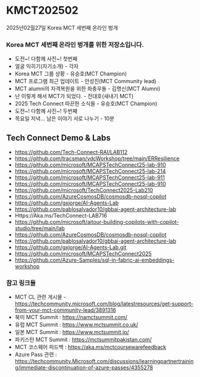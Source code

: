 # KMCT202502
2025년02월27일 Korea MCT 세번째 온라인 벙개

### Korea MCT 세번째 온라인 벙개를 위한 저장소입니다.
- 도전~!  다함께 사진~! 첫번째
- 얼굴 익히기(자기소개) - 각자
- Korea MCT 그룹 상황 - 유승호(MCT Champion)
- MCT 프로그램 최근 업데이트 - 안성진(MCT Community lead)
- MCT alumni의 자격복원을 위한 좌충우돌 - 김명신(MCT Alumni)
- 난 이렇게 해서 MCT가 되었다. - 전대호(새내기 MCT)
- 2025 Tech Connect 따끈한 소식들 - 유승호(MCT Champion)
- 도전~!  다함께 사진~! 두번째
- 목요일 저녁… 남은 이야기 서로 나누기 - 10분

## Tech Connect Demo & Labs
- https://github.com/Tech-Connect-RAI/LAB112
- https://github.com/tracsman/vdcWorkshop/tree/main/ERResilience
- https://github.com/microsoft/MCAPSTechConnect25-lab-910
- https://github.com/microsoft/MCAPSTechConnect25-lab-214
- https://github.com/microsoft/MCAPSTechConnect25-lab-911
- https://github.com/microsoft/MCAPSTechConnect25-lab-910
- https://github.com/microsoft/TechConnect2025-Lab210
- https://github.com/AzureCosmosDB/cosmosdb-nosql-copilot
- https://github.com/gxjorge/AI-Agents-Lab
- https://github.com/pablosalvador10/gbbai-agent-architecture-lab
- Https://Aka.ms/TechConnect-LAB716
- https://github.com/microsoft/aitour-building-copilots-with-copilot-studio/tree/main/lab
- https://github.com/AzureCosmosDB/cosmosdb-nosql-copilot
- https://github.com/pablosalvador10/gbbai-agent-architecture-lab
- https://github.com/gxjorge/AI-Agents-Lab.git
- https://github.com/microsoft/MCAPSTechConnect2025
- https://github.com/Azure-Samples/sql-in-fabric-ai-embeddings-workshop


### 참고 링크들
- MCT CL 관련 게시물 - https://techcommunity.microsoft.com/blog/latestresources/get-support-from-your-mct-community-lead/3891316 
- 북미 MCT Summit : https://namctsummit.com/ 
- 유럽 MCT Summit : https://www.mctsummit.co.uk/ 
- 일본 MCT Summit : https://www.mctsummit.jp/ 
- 파키스탄 MCT Summit : https://mctsummitpakistan.com/ 
- MCT 코스웨어 피드백 : https://aka.ms/mctcoursewarefeedback
- Azure Pass 관련 : https://techcommunity.Microsoft.com/discussions/learningpartnertraining/immediate-discontinuation-of-azure-passes/4355278
